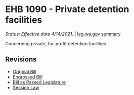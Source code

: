 # EHB 1090 - Private detention facilities
*Status: Effective date 4/14/2021.* | [leg.wa.gov summary](https://app.leg.wa.gov/billsummary?BillNumber=1090&Year=2021)

Concerning private, for-profit detention facilities.

## Revisions
* [Original Bill](1/)
* [Engrossed Bill](1/)
* [Bill as Passed Legislature](1/)
* [Session Law](1/)